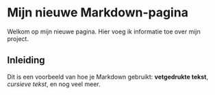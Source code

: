 # Mijn nieuwe Markdown-pagina

Welkom op mijn nieuwe pagina. Hier voeg ik informatie toe over mijn project.

## Inleiding
Dit is een voorbeeld van hoe je Markdown gebruikt: **vetgedrukte tekst**, *cursieve tekst*, en nog veel meer.
